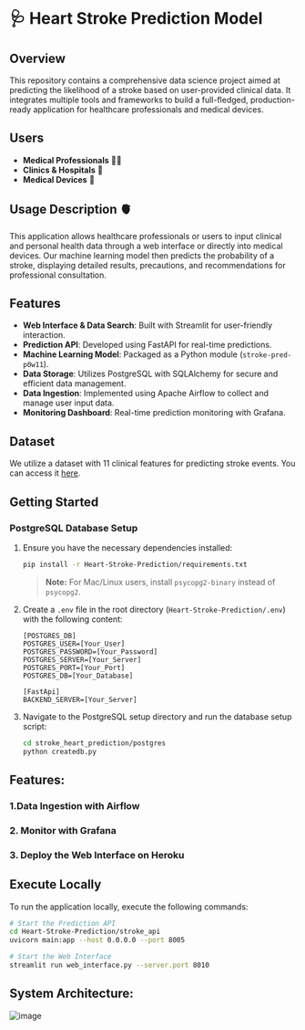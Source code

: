 # 🩺 Heart Stroke Prediction Model

## Overview
This repository contains a comprehensive data science project aimed at predicting the likelihood of a stroke based on user-provided clinical data. It integrates multiple tools and frameworks to build a full-fledged, production-ready application for healthcare professionals and medical devices.

## Users
- **Medical Professionals** 👨‍⚕️
- **Clinics & Hospitals** 🏥
- **Medical Devices** 🔬

## Usage Description 🫀
This application allows healthcare professionals or users to input clinical and personal health data through a web interface or directly into medical devices. Our machine learning model then predicts the probability of a stroke, displaying detailed results, precautions, and recommendations for professional consultation.

## Features
- **Web Interface & Data Search**: Built with Streamlit for user-friendly interaction.
- **Prediction API**: Developed using FastAPI for real-time predictions.
- **Machine Learning Model**: Packaged as a Python module (`stroke-pred-p0w11`).
- **Data Storage**: Utilizes PostgreSQL with SQLAlchemy for secure and efficient data management.
- **Data Ingestion**: Implemented using Apache Airflow to collect and manage user input data.
- **Monitoring Dashboard**: Real-time prediction monitoring with Grafana.

## Dataset
We utilize a dataset with 11 clinical features for predicting stroke events. You can access it [here](https://www.kaggle.com/datasets/fedesoriano/stroke-prediction-dataset).

## Getting Started

### PostgreSQL Database Setup
1. Ensure you have the necessary dependencies installed:
    ```bash
    pip install -r Heart-Stroke-Prediction/requirements.txt
    ```
    > **Note:** For Mac/Linux users, install `psycopg2-binary` instead of `psycopg2`.

2. Create a `.env` file in the root directory (`Heart-Stroke-Prediction/.env`) with the following content:
    ```env
    [POSTGRES_DB]
    POSTGRES_USER=[Your_User]
    POSTGRES_PASSWORD=[Your_Password]
    POSTGRES_SERVER=[Your_Server]
    POSTGRES_PORT=[Your_Port]
    POSTGRES_DB=[Your_Database]

    [FastApi]
    BACKEND_SERVER=[Your_Server]
    ```

3. Navigate to the PostgreSQL setup directory and run the database setup script:
    ```bash
    cd stroke_heart_prediction/postgres
    python createdb.py
    ```

## Features:
### 1.Data Ingestion with Airflow

### 2. Monitor with Grafana 

### 3. Deploy the Web Interface on Heroku

## Execute Locally
To run the application locally, execute the following commands:
```bash
# Start the Prediction API
cd Heart-Stroke-Prediction/stroke_api
uvicorn main:app --host 0.0.0.0 --port 8005

# Start the Web Interface
streamlit run web_interface.py --server.port 8010
```
## System Architecture:
![image](https://github.com/user-attachments/assets/bc36a58e-9abd-41cc-95b1-5a0ce345e1c6)

